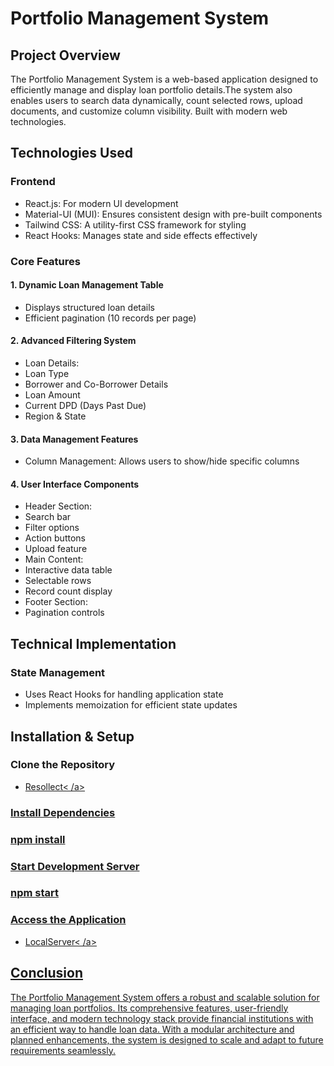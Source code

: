 # Portfolio Management System 
## Project Overview
The Portfolio Management System is a web-based application designed to efficiently manage and display loan portfolio details.The system also enables users to search data dynamically, count selected rows, upload documents, and customize column visibility. Built with modern web technologies.
## Technologies Used
### Frontend
-	React.js: For modern UI development
-	Material-UI (MUI): Ensures consistent design with pre-built components
-	Tailwind CSS: A utility-first CSS framework for styling
-	React Hooks: Manages state and side effects effectively
### Core Features
#### 1. Dynamic Loan Management Table
-	Displays structured loan details
-	Efficient pagination (10 records per page)
#### 2. Advanced Filtering System
-	Loan Details:
- Loan Type
-	Borrower and Co-Borrower Details
-	Loan Amount
   -	Current DPD (Days Past Due)
-	Region & State
#### 3. Data Management Features
-	Column Management: Allows users to show/hide specific columns
#### 4. User Interface Components
-	Header Section:
-	Search bar
-	Filter options
-	Action buttons
-	Upload feature
-	Main Content:
-	Interactive data table
-	Selectable rows
-	Record count display
-	Footer Section:
-	Pagination controls

## Technical Implementation
### State Management
-	Uses React Hooks for handling application state
-	Implements memoization for efficient state updates
## Installation & Setup
###  Clone the Repository
-	<a href=”https://github.com/vishal499/Resollect.git” >Resollect< /a>
### Install Dependencies
### npm install
### Start Development Server
### npm start
### Access the Application
-	<a href=”http://localhost:3000”>LocalServer< /a>

## Conclusion
The Portfolio Management System offers a robust and scalable solution for managing loan portfolios. Its comprehensive features, user-friendly interface, and modern technology stack provide financial institutions with an efficient way to handle loan data. With a modular architecture and planned enhancements, the system is designed to scale and adapt to future requirements seamlessly.
